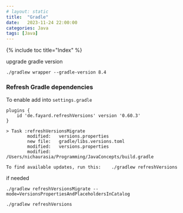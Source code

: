 ```yaml
---
# layout: static
title:  "Gradle"
date:   2023-11-24 22:00:00
categories: Java
tags: [Java]
---
```


{% include toc title="Index" %}

upgrade gradle version

```shell
./gradlew wrapper --gradle-version 8.4
```

### Refresh Gradle dependencies

To enable add into `settings.gradle`

```shell
plugins {
    id 'de.fayard.refreshVersions' version '0.60.3'
}
```

```lombok.config
> Task :refreshVersionsMigrate
        modified:   versions.properties
        new file:   gradle/libs.versions.toml
        modified:   versions.properties
        modified:   /Users/nichaurasia/Programming/JavaConcepts/build.gradle

To find available updates, run this:    ./gradlew refreshVersions
```

if needed

```shell
./gradlew refreshVersionsMigrate --mode=VersionsPropertiesAndPlaceholdersInCatalog
```

```shell
./gradlew refreshVersions
```